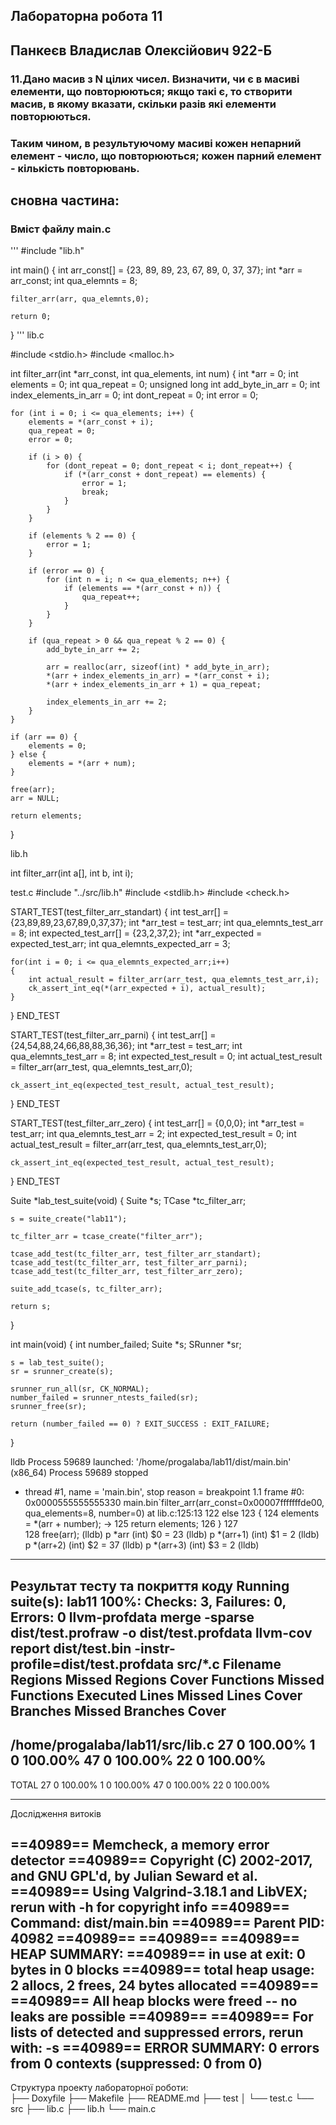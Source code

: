 ## **Лабораторна робота 11**

## **Панкеєв Владислав Олексійович 922-Б**

### 11.Дано масив з N цілих чисел. Визначити, чи є в масиві елементи, що повторюються; якщо такі є, то створити масив, в якому вказати, скільки разів які елементи повторюються. 
### Таким чином, в результуючому масиві кожен непарний елемент - число, що повторюються; кожен парний елемент - кількість повторювань.

## сновна частина:

### **Вміст файлу main.c**
'''
#include "lib.h"

int main()
{
    	int arr_const[] = {23, 89, 89, 23, 67, 89, 0, 37, 37};
	int *arr = arr_const;
	int qua_elemnts = 8;
	
	filter_arr(arr, qua_elemnts,0);

    return 0;
}
''' 
lib.c

#include <stdio.h>
#include <malloc.h>

int filter_arr(int *arr_const, int qua_elements, int num)
{
	int *arr = 0;
	int elements = 0;
	int qua_repeat = 0;
	unsigned long int add_byte_in_arr = 0;
	int index_elements_in_arr = 0;
	int dont_repeat = 0;
	int error = 0;

	for (int i = 0; i <= qua_elements; i++) {
		elements = *(arr_const + i);
		qua_repeat = 0;
		error = 0;

		if (i > 0) {
			for (dont_repeat = 0; dont_repeat < i; dont_repeat++) {
				if (*(arr_const + dont_repeat) == elements) {
					error = 1;
					break;
				}
			}
		}

		if (elements % 2 == 0) {
			error = 1;
		}

		if (error == 0) {
			for (int n = i; n <= qua_elements; n++) {
				if (elements == *(arr_const + n)) {
					qua_repeat++;
				}
			}
		}

		if (qua_repeat > 0 && qua_repeat % 2 == 0) {
			add_byte_in_arr += 2;

			arr = realloc(arr, sizeof(int) * add_byte_in_arr);
			*(arr + index_elements_in_arr) = *(arr_const + i);
			*(arr + index_elements_in_arr + 1) = qua_repeat;

			index_elements_in_arr += 2;
		}
	}

	if (arr == 0) {
		elements = 0;
	} else {
		elements = *(arr + num);
	}

	free(arr);
	arr = NULL;

	return elements;
}

lib.h

int filter_arr(int a[], int b, int i);

test.c
#include "../src/lib.h"
#include <stdlib.h>
#include <check.h>

START_TEST(test_filter_arr_standart)
{
	int test_arr[] = {23,89,89,23,67,89,0,37,37};
	int *arr_test = test_arr;
	int qua_elemnts_test_arr = 8; 
	int expected_test_arr[] = {23,2,37,2};
	int *arr_expected = expected_test_arr;
	int qua_elemnts_expected_arr = 3;
	 
	for(int i = 0; i <= qua_elemnts_expected_arr;i++)
	{
		int actual_result = filter_arr(arr_test, qua_elemnts_test_arr,i);
		ck_assert_int_eq(*(arr_expected + i), actual_result);
	}	
}
END_TEST

START_TEST(test_filter_arr_parni)
{
	int test_arr[] = {24,54,88,24,66,88,88,36,36};
	int *arr_test = test_arr;
	int qua_elemnts_test_arr = 8; 
	int expected_test_result = 0;
	int actual_test_result = filter_arr(arr_test, qua_elemnts_test_arr,0);
	
	ck_assert_int_eq(expected_test_result, actual_test_result);		
}
END_TEST

START_TEST(test_filter_arr_zero)
{
	int test_arr[] = {0,0,0};
	int *arr_test = test_arr;
	int qua_elemnts_test_arr = 2; 
	int expected_test_result = 0;
	int actual_test_result = filter_arr(arr_test, qua_elemnts_test_arr,0);
	
	ck_assert_int_eq(expected_test_result, actual_test_result);		
}
END_TEST



Suite *lab_test_suite(void)
{
	Suite *s;
	TCase *tc_filter_arr;

	s = suite_create("lab11");

	tc_filter_arr = tcase_create("filter_arr");

	tcase_add_test(tc_filter_arr, test_filter_arr_standart);
	tcase_add_test(tc_filter_arr, test_filter_arr_parni);
	tcase_add_test(tc_filter_arr, test_filter_arr_zero);

	suite_add_tcase(s, tc_filter_arr);
	
	return s;
}

int main(void)
{
	int number_failed;
	Suite *s;
	SRunner *sr;

	s = lab_test_suite();
	sr = srunner_create(s);

	srunner_run_all(sr, CK_NORMAL);
	number_failed = srunner_ntests_failed(sr);
	srunner_free(sr);

	return (number_failed == 0) ? EXIT_SUCCESS : EXIT_FAILURE;
}

 
lldb
Process 59689 launched: '/home/progalaba/lab11/dist/main.bin' (x86_64)
Process 59689 stopped
* thread #1, name = 'main.bin', stop reason = breakpoint 1.1
    frame #0: 0x0000555555555330 main.bin`filter_arr(arr_const=0x00007fffffffde00, qua_elements=8, number=0) at lib.c:125:13
   122      else
   123      {
   124          elements = *(arr + number);
-> 125          return elements;
   126      }
   127      
   128      free(arr);
(lldb) p *arr
(int) $0 = 23
(lldb) p *(arr+1)
(int) $1 = 2
(lldb) p *(arr+2)
(int) $2 = 37
(lldb) p *(arr+3)
(int) $3 = 2
(lldb) 

----------------------------------------------------------------------------

Результат тесту та покриття коду
Running suite(s): lab11
100%: Checks: 3, Failures: 0, Errors: 0
llvm-profdata merge -sparse dist/test.profraw -o dist/test.profdata
llvm-cov report dist/test.bin -instr-profile=dist/test.profdata src/*.c
Filename                                         Regions    Missed Regions     Cover   Functions  Missed Functions  Executed       Lines      Missed Lines     Cover    Branches   Missed Branches     Cover
------------------------------------------------------------------------------------------------------------------------------------------------------------------------------------------------------------------------------------------------------
/home/progalaba/lab11/src/lib.c          27                 0   100.00%           1                 0   100.00%          47                 0   100.00%          22                 0   100.00%
------------------------------------------------------------------------------------------------------------------------------------------------------------------------------------------------------------------------------------------------------
TOTAL                                                 27                 0   100.00%           1                 0   100.00%          47                 0   100.00%          22                 0   100.00%

----------------------------------------------------------------------------

Дослідження витоків

==40989== Memcheck, a memory error detector
==40989== Copyright (C) 2002-2017, and GNU GPL'd, by Julian Seward et al.
==40989== Using Valgrind-3.18.1 and LibVEX; rerun with -h for copyright info
==40989== Command: dist/main.bin
==40989== Parent PID: 40982
==40989==
==40989==
==40989== HEAP SUMMARY:
==40989==     in use at exit: 0 bytes in 0 blocks
==40989==   total heap usage: 2 allocs, 2 frees, 24 bytes allocated
==40989==
==40989== All heap blocks were freed -- no leaks are possible
==40989==
==40989== For lists of detected and suppressed errors, rerun with: -s
==40989== ERROR SUMMARY: 0 errors from 0 contexts (suppressed: 0 from 0)
----------------------------------------------------------------------------

Структура проекту лабораторної роботи:
   
├── Doxyfile
├── Makefile
├── README.md
├── test
│   └── test.c
└── src
    ├── lib.c
    ├── lib.h
    └── main.c
